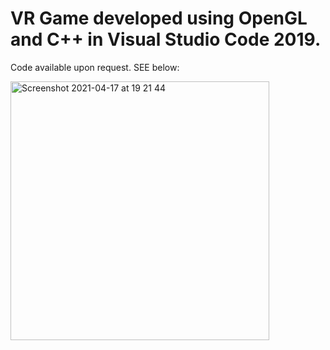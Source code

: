 # VR Game developed using OpenGL and C++ in Visual Studio Code 2019. 
Code available upon request. 
SEE below:


<img width="414" alt="Screenshot 2021-04-17 at 19 21 44" src="https://user-images.githubusercontent.com/72106338/115121612-f5fea200-9fb3-11eb-9cda-68108b562f57.png">
